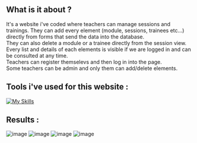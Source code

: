 ## What is it about ?
It's a website i've coded where teachers can manage sessions and trainings. They can add every element (module, sessions, trainees etc...) directly from forms that send the data into the database. <br>
They can also delete a module or a trainee directly from the session view. <br>
Every list and details of each elements is visible if we are logged in and can be consulted at any time. <br>
Teachers can register themselevs and then log in into the page. <br>
Some teachers can be admin and only them can add/delete elements. <br> 

## Tools i've used for this website :
[![My Skills](https://skillicons.dev/icons?i=html,css,php,mysql,git,figma,symfony,vscode)](https://skillicons.dev)

## Results :
![image](https://github.com/user-attachments/assets/e7a7dad9-b929-4823-b523-702f3952b48c)
![image](https://github.com/user-attachments/assets/349db142-76c5-4df6-a47e-f5238090fabc)
![image](https://github.com/user-attachments/assets/cece5e0c-b085-48b3-a88f-dbe2f1f67c10)
![image](https://github.com/user-attachments/assets/9eb95b38-e268-4aad-a30e-ab0e9cf1cb91)







